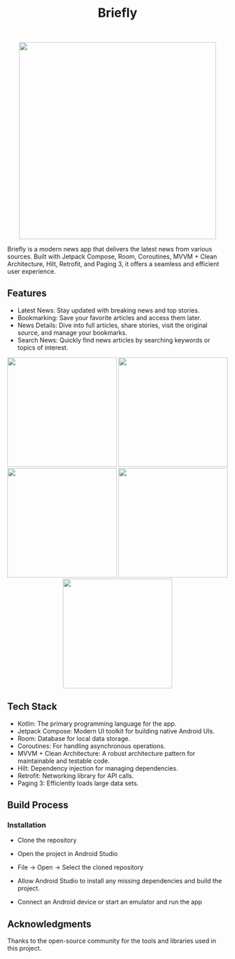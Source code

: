 <h1 align="center"> Briefly </h1> <br>
<p align="center">
  <a>
    <img alt="" title="" src="https://github.com/user-attachments/assets/38ff7f8c-48bc-49f6-8a6f-b40ede70247d" width="450">
  </a>
</p>

<p>
 Briefly is a modern news app that delivers the latest news from various sources. Built with Jetpack Compose, Room, Coroutines, MVVM + Clean Architecture, Hilt, Retrofit, and Paging 3, it offers a seamless and efficient user experience.
</p>

## Features

* Latest News: Stay updated with breaking news and top stories.
* Bookmarking: Save your favorite articles and access them later.
* News Details: Dive into full articles, share stories, visit the original source, and manage your bookmarks.
* Search News: Quickly find news articles by searching keywords or topics of interest.

<p align="center">
  <img src = "https://github.com/user-attachments/assets/5bfb2850-a6a9-451d-96d4-9ef6d1aad59a" width=250>
  <img src = "https://github.com/user-attachments/assets/f7ebf444-4ef4-41a1-98cc-95bbf9887189" width=250>
  <img src = "https://github.com/user-attachments/assets/04e01387-61d0-46c3-9e2a-10b644541841" width=250>
  <img src = "https://github.com/user-attachments/assets/8047f383-b20f-41bd-82ca-8964c01f0af4" width=250>
  <img src = "https://github.com/user-attachments/assets/07d9f33e-a32c-466b-aa4d-217338be7949" width=250>
</p>

## Tech Stack

* Kotlin: The primary programming language for the app.
* Jetpack Compose: Modern UI toolkit for building native Android UIs.
* Room: Database for local data storage.
* Coroutines: For handling asynchronous operations.
* MVVM + Clean Architecture: A robust architecture pattern for maintainable and testable code.
* Hilt: Dependency injection for managing dependencies.
* Retrofit: Networking library for API calls.
* Paging 3: Efficiently loads large data sets.

## Build Process
### Installation

* Clone the repository

* Open the project in Android Studio

* File -> Open -> Select the cloned repository

* Allow Android Studio to install any missing dependencies and build the project.

* Connect an Android device or start an emulator and run the app

## Acknowledgments

Thanks to the open-source community for the tools and libraries used in this project.
